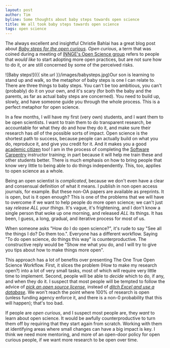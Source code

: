 ```yaml
---
layout: post
author: Tim
byline: Some thoughts about baby steps towards open science
title: We all took baby steps towards open science
tags: open science
---
```


The always excellent and insightful Christie Bahlai has a great blog post
about *[Baby steps for the open curious][babysteps]*. *Open curious*, a term
that was coined during a meeting of [INNGE's Open Science group][ios] refers
to people that *would like* to start adopting more open practices, but are
not sure how to do it, or are still concerned by some of the perceived risks.

![Baby steps!]({{ site.url }}/images/babysteps.jpg)Our son is learning
to stand up and walk, so the metaphor of baby steps is one I can relate
to. There are three things to baby steps. You can't be too ambitious,
you can't (probably) do it on your own, and it's scary (for both the baby
and the parents, as far as actual baby steps are concerned). You need to
build up, slowly, and have someone guide you through the whole process.
This is a perfect metaphor for open science.

In a few months, I will have my first (very own) students, and I want them
to be open scientists. I want to train them to do transparent research, be
accountable for what they do and how they do it, and make sure their research
has *all* of the possible sorts of impact. Open science is the shortest path
to success, because people can actually build on what you do, reproduce it,
and give you credit for it. And it makes you a good [academic citizen][tao]
too! I am in the process of completing the [Software Carpentry][swcarp]
instructor training; in part because it will help me train these and other
students better. There is much emphasis on how to bring people that know
very little to being able to do things independently. This, too, applies to
open science as a whole.

Being an open scientist is *complicated*, because we don't even have a clear
and consensual definition of what it means. I publish in non open access
journals, for example. But these non-OA papers are available as preprints. It
is open, but is it open enough? This is one of the problems that we will have
to overcome if we want to help people do more open science; we can't just
say *release ALL your things*. It's vague, it's frightening, and I don't know
a single person that woke up one morning, and released *ALL* its things. It
has been, I guess, a long, gradual, and iterative process for most of us.

When someone asks "How do I do open science?", it's rude to say "See all the
things I do? Do them too.". Everyone has a different workflow. Saying "To
do open science, do things this way" is counterproductive. The constructive
reply would be "Show me what you do, and I will try to give you tips about
how to make things more open".

This approach has a lot of benefits over presenting The One True Open Science
Workflow. First, it slices the problem (How to make my research open?) into
a lot of very small tasks, most of which will require very little time to
implement. Second, people will be able to *decide* which to do, if any, and
when they do it. I suspect that most people will be tempted to follow the
advice of *[pick an open source license][foss]*, instead of *[ditch Excel
and use a database][db]*. We won't reach the point where 100% of research
is open (unless funding agency enforce it, and there is a non-0 probability
that this will happen); that's too bad.

If people are *open curious*, and I suspect most people are, they *want*
to learn about open science. It would be awfully counterproductive to turn
them off by requiring that they start again from scratch. Working with them
at identifying areas where small changes can have a big impact is key. I
think we need more mentoring, and more of an open-door policy for open
curious people, if we want more research to be open over time.

[babysteps]: https://practicaldatamanagement.wordpress.com/2014/10/23/baby-steps-for-the-open-curious/
[ios]: http://innge.net/wiki/index.php/Open_Science
[swcarp]: http://software-carpentry.org/ 
[tao]: https://peerj.com/preprints/549/
[foss]: http://choosealicense.com/
[db]: http://software-carpentry.org/v5/novice/sql/index.html
